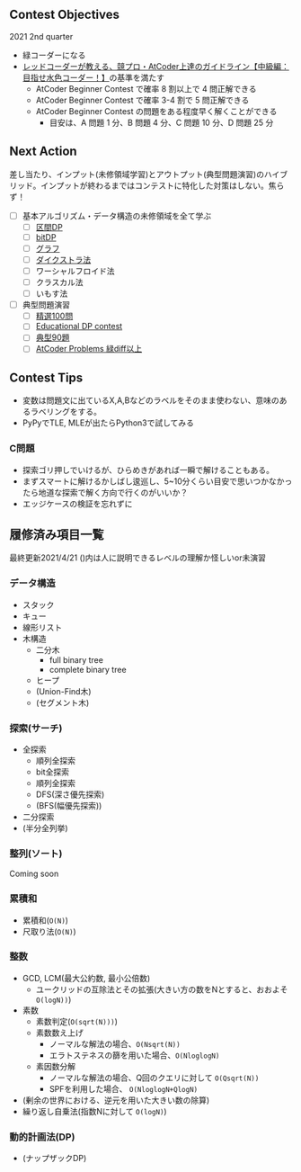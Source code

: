## Contest Objectives
2021 2nd quarter
- 緑コーダーになる
- [レッドコーダーが教える、競プロ・AtCoder上達のガイドライン【中級編：目指せ水色コーダー！】](https://qiita.com/e869120/items/eb50fdaece12be418faa#2-1-%E6%B0%B4%E8%89%B2%E3%82%B3%E3%83%BC%E3%83%80%E3%83%BC%E3%81%A7%E8%A6%81%E6%B1%82%E3%81%95%E3%82%8C%E3%82%8B-4-%E3%81%A4%E3%81%AE%E3%81%93%E3%81%A8)の基準を満たす
  - AtCoder Beginner Contest で確率 8 割以上で 4 問正解できる
  - AtCoder Beginner Contest で確率 3-4 割で 5 問正解できる
  - AtCoder Beginner Contest の問題をある程度早く解くことができる
    - 目安は、A 問題 1 分、B 問題 4 分、C 問題 10 分、D 問題 25 分
## Next Action
差し当たり、インプット(未修領域学習)とアウトプット(典型問題演習)のハイブリッド。インプットが終わるまではコンテストに特化した対策はしない。焦らず！
- [ ] 基本アルゴリズム・データ構造の未修領域を全て学ぶ
  - [ ] [区間DP](http://kutimoti.hatenablog.com/entry/2018/03/10/220819)
  - [ ] [bitDP](https://qiita.com/drken/items/7c6ff2aa4d8fce1c9361#11-bit-dp)
  - [ ] [グラフ](https://qiita.com/maskot1977/items/e1819b7a1053eb9f7d61)
  - [ ] [ダイクストラ法](https://qiita.com/ageprocpp/items/cdf67e828e1b09316f6e)
  - [ ] ワーシャルフロイド法
  - [ ] クラスカル法
  - [ ] いもす法
- [ ] 典型問題演習
  - [ ] [精選100問](https://qiita.com/e869120/items/eb50fdaece12be418faa#2-3-%E5%88%86%E9%87%8E%E5%88%A5%E5%88%9D%E4%B8%AD%E7%B4%9A%E8%80%85%E3%81%8C%E8%A7%A3%E3%81%8F%E3%81%B9%E3%81%8D%E9%81%8E%E5%8E%BB%E5%95%8F%E7%B2%BE%E9%81%B8-100-%E5%95%8F)
  - [ ] [Educational DP contest](https://qiita.com/drken/items/03c7db44ccd27820ea0d)
  - [ ] [典型90題](https://github.com/E869120/kyopro_educational_90)
  - [ ] [AtCoder Problems 緑diff以上](https://kenkoooo.com/atcoder/#/table/bokusunny)

## Contest Tips
- 変数は問題文に出ているX,A,Bなどのラベルをそのまま使わない、意味のあるラベリングをする。
- PyPyでTLE, MLEが出たらPython3で試してみる
### C問題
- 探索ゴリ押しでいけるが、ひらめきがあれば一瞬で解けることもある。
- まずスマートに解けるかしばし逡巡し、5~10分くらい目安で思いつかなかったら地道な探索で解く方向で行くのがいいか？
- エッジケースの検証を忘れずに

## 履修済み項目一覧
最終更新2021/4/21
()内は人に説明できるレベルの理解か怪しいor未演習

### データ構造
- スタック
- キュー
- 線形リスト
- 木構造
  - 二分木
    - full binary tree
    - complete binary tree
  - ヒープ
  - (Union-Find木)
  - (セグメント木)
  <!-- - Binary indexed tree -->
<!-- - (グラフ) -->
  <!-- - (ダイクストラ法)
  - (ワーシャルフロイド法)
  - (クラスカル法) -->

### 探索(サーチ)
- 全探索
  - 順列全探索
  - bit全探索
  - 順列全探索
  - DFS(深さ優先探索)
  - (BFS(幅優先探索))
- 二分探索
- (半分全列挙)

### 整列(ソート)
Coming soon

### 累積和
- 累積和(`O(N)`)
- 尺取り法(`O(N)`)
<!-- - (いもす法) -->

### 整数
- GCD, LCM(最大公約数, 最小公倍数)
  - ユークリッドの互除法とその拡張(大きい方の数をNとすると、おおよそ `O(logN))`)
- 素数
  - 素数判定(`O(sqrt(N)))`)
  - 素数数え上げ
    - ノーマルな解法の場合、`O(Nsqrt(N))`
    - エラトステネスの篩を用いた場合、`O(NloglogN)`
  - 素因数分解
    - ノーマルな解法の場合、Q回のクエリに対して `O(Qsqrt(N))`
    - SPFを利用した場合、 `O(NloglogN+QlogN)`
- (剰余の世界における、逆元を用いた大きい数の除算)
- 繰り返し自乗法(指数Nに対して `O(logN)`)

### 動的計画法(DP)
- (ナップザックDP)
<!-- - (区間DP)
- (bit DP) -->
